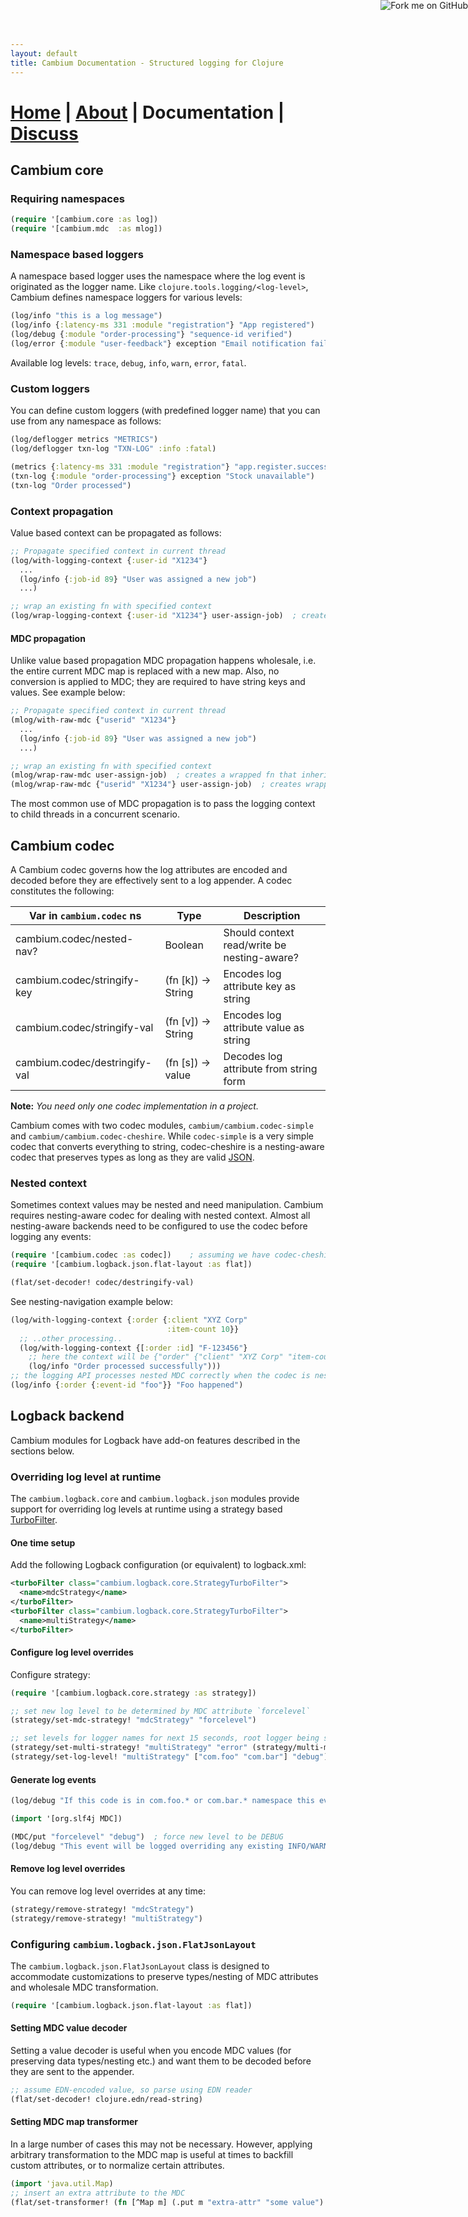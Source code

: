 ```yaml
---
layout: default
title: Cambium Documentation - Structured logging for Clojure
---
```

# [Home](/) | [About](/about.html) | Documentation | [Discuss](/discuss.html)

## Cambium core

### Requiring namespaces

```clojure
(require '[cambium.core :as log])
(require '[cambium.mdc  :as mlog])
```

### Namespace based loggers

A namespace based logger uses the namespace where the log event is originated as the logger name. Like
`clojure.tools.logging/<log-level>`, Cambium defines namespace loggers for various levels:

```clojure
(log/info "this is a log message")                                          ; simple message logging
(log/info {:latency-ms 331 :module "registration"} "App registered")        ; context and message
(log/debug {:module "order-processing"} "sequence-id verified")
(log/error {:module "user-feedback"} exception "Email notification failed") ; context, exception, msg
```

Available log levels: `trace`, `debug`, `info`, `warn`, `error`, `fatal`.

### Custom loggers

You can define custom loggers (with predefined logger name) that you can use from any namespace as follows:

```clojure
(log/deflogger metrics "METRICS")
(log/deflogger txn-log "TXN-LOG" :info :fatal)

(metrics {:latency-ms 331 :module "registration"} "app.register.success") ; context and message
(txn-log {:module "order-processing"} exception "Stock unavailable")      ; context, exception, msg
(txn-log "Order processed")                                               ; simple message logging
```

### Context propagation

Value based context can be propagated as follows:

```clojure
;; Propagate specified context in current thread
(log/with-logging-context {:user-id "X1234"}
  ...
  (log/info {:job-id 89} "User was assigned a new job")
  ...)

;; wrap an existing fn with specified context
(log/wrap-logging-context {:user-id "X1234"} user-assign-job)  ; creates a wrapped fn
```

#### MDC propagation

Unlike value based propagation MDC propagation happens wholesale, i.e. the entire current MDC map is replaced with a
new map. Also, no conversion is applied to MDC; they are required to have string keys and values. See example below:

```clojure
;; Propagate specified context in current thread
(mlog/with-raw-mdc {"userid" "X1234"}
  ...
  (log/info {:job-id 89} "User was assigned a new job")
  ...)

;; wrap an existing fn with specified context
(mlog/wrap-raw-mdc user-assign-job)  ; creates a wrapped fn that inherits current context
(mlog/wrap-raw-mdc {"userid" "X1234"} user-assign-job)  ; creates wrapped fn
```

The most common use of MDC propagation is to pass the logging context to child threads in a concurrent scenario.


## Cambium codec

A Cambium codec governs how the log attributes are encoded and decoded before they are effectively sent to a log
appender. A codec constitutes the following:

| Var in `cambium.codec` ns     | Type               | Description                                 |
|-------------------------------|--------------------|---------------------------------------------|
| cambium.codec/nested-nav?     | Boolean            | Should context read/write be nesting-aware? |
| cambium.codec/stringify-key   | (fn [k]) -> String | Encodes log attribute key as string         |
| cambium.codec/stringify-val   | (fn [v]) -> String | Encodes log attribute value as string       |
| cambium.codec/destringify-val | (fn [s]) -> value  | Decodes log attribute from string form      |

**Note:** _You need only one codec implementation in a project._

Cambium comes with two codec modules, `cambium/cambium.codec-simple` and `cambium/cambium.codec-cheshire`. While
`codec-simple` is a very simple codec that converts everything to string, codec-cheshire is a nesting-aware codec
that preserves types as long as they are valid [JSON](https://en.wikipedia.org/wiki/JSON).

### Nested context

Sometimes context values may be nested and need manipulation. Cambium requires nesting-aware codec for dealing with
nested context. Almost all nesting-aware backends need to be configured to use the codec before logging any events:

```clojure
(require '[cambium.codec :as codec])    ; assuming we have codec-cheshire
(require '[cambium.logback.json.flat-layout :as flat])

(flat/set-decoder! codec/destringify-val)
```

See nesting-navigation example below:

```clojure
(log/with-logging-context {:order {:client "XYZ Corp"
                                   :item-count 10}}
  ;; ..other processing..
  (log/with-logging-context {[:order :id] "F-123456"}
    ;; here the context will be {"order" {"client" "XYZ Corp" "item-count" 10 "id" "F-123456"}}
    (log/info "Order processed successfully")))
;; the logging API processes nested MDC correctly when the codec is nesting-capable
(log/info {:order {:event-id "foo"}} "Foo happened")
```

## Logback backend

Cambium modules for Logback have add-on features described in the sections below.

### Overriding log level at runtime

The `cambium.logback.core` and `cambium.logback.json` modules provide support for overriding log levels at runtime
using a strategy based [TurboFilter](https://logback.qos.ch/manual/filters.html#TurboFilter).

#### One time setup

Add the following Logback configuration (or equivalent) to logback.xml:

```xml
<turboFilter class="cambium.logback.core.StrategyTurboFilter">
  <name>mdcStrategy</name>
</turboFilter>
<turboFilter class="cambium.logback.core.StrategyTurboFilter">
  <name>multiStrategy</name>
</turboFilter>
```

#### Configure log level overrides

Configure strategy:

```clojure
(require '[cambium.logback.core.strategy :as strategy])

;; set new log level to be determined by MDC attribute `forcelevel`
(strategy/set-mdc-strategy! "mdcStrategy" "forcelevel")

;; set levels for logger names for next 15 seconds, root logger being set to ERROR
(strategy/set-multi-strategy! "multiStrategy" "error" (strategy/multi-millis-validator 15000))
(strategy/set-log-level! "multiStrategy" ["com.foo" "com.bar"] "debug")
```

#### Generate log events

```clojure
(log/debug "If this code is in com.foo.* or com.bar.* namespace this event will be logged.")

(import '[org.slf4j MDC])

(MDC/put "forcelevel" "debug")  ; force new level to be DEBUG
(log/debug "This event will be logged overriding any existing INFO/WARN/ERROR level")
```

#### Remove log level overrides

You can remove log level overrides at any time:

```clojure
(strategy/remove-strategy! "mdcStrategy")
(strategy/remove-strategy! "multiStrategy")
```

### Configuring `cambium.logback.json.FlatJsonLayout`

The `cambium.logback.json.FlatJsonLayout` class is designed to accommodate customizations to preserve types/nesting
of MDC attributes and wholesale MDC transformation.

```clojure
(require '[cambium.logback.json.flat-layout :as flat])
```

#### Setting MDC value decoder

Setting a value decoder is useful when you encode MDC values (for preserving data types/nesting etc.) and want them
to be decoded before they are sent to the appender.

```clojure
;; assume EDN-encoded value, so parse using EDN reader
(flat/set-decoder! clojure.edn/read-string)
```

#### Setting MDC map transformer

In a large number of cases this may not be necessary. However, applying arbitrary transformation to the MDC map is
useful at times to backfill custom attributes, or to normalize certain attributes.

```clojure
(import 'java.util.Map)
;; insert an extra attribute to the MDC
(flat/set-transformer! (fn [^Map m] (.put m "extra-attr" "some value") m))
```


<a href='https://github.com/cambium-clojure'><img style='position: absolute; top: 0; right: 0; border: 0;' src='https://camo.githubusercontent.com/652c5b9acfaddf3a9c326fa6bde407b87f7be0f4/68747470733a2f2f73332e616d617a6f6e6177732e636f6d2f6769746875622f726962626f6e732f666f726b6d655f72696768745f6f72616e67655f6666373630302e706e67' alt='Fork me on GitHub' data-canonical-src='https://s3.amazonaws.com/github/ribbons/forkme_right_orange_ff7600.png'></a>
